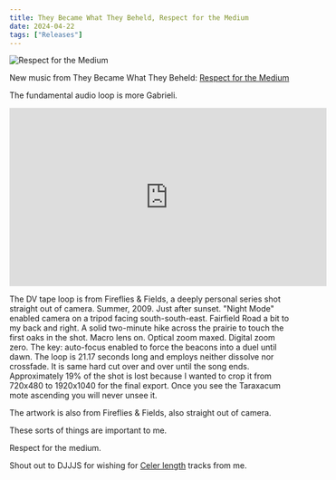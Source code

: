 ```yaml
---
title: They Became What They Beheld, Respect for the Medium
date: 2024-04-22
tags: ["Releases"]
---
```


![Respect for the Medium](/rm_ation/images/respect-for-the-medium.jpg)

New music from They Became What They Beheld: [Respect for the Medium](https://theybecamewhattheybeheld.bandcamp.com/album/respect-for-the-medium)

The fundamental audio loop is more Gabrieli.<!--x-->

<iframe width="560" height="315" src="https://www.youtube.com/embed/nzW5i-ifn5g?si=nEgFG8FmWsvw0DJC" title="YouTube video player" frameborder="0" allow="accelerometer; autoplay; clipboard-write; encrypted-media; gyroscope; picture-in-picture; web-share" referrerpolicy="strict-origin-when-cross-origin" allowfullscreen></iframe>

The DV tape loop is from Fireflies & Fields, a deeply personal series shot straight out of camera. Summer, 2009. Just after sunset. "Night Mode" enabled camera on a tripod facing south-south-east. Fairfield Road a bit to my back and right. A solid two-minute hike across the prairie to touch the first oaks in the shot. Macro lens on. Optical zoom maxed. Digital zoom zero. The key: auto-focus enabled to force the beacons into a duel until dawn. The loop is 21.17 seconds long and employs neither dissolve nor crossfade. It is same hard cut over and over until the song ends. Approximately 19% of the shot is lost because I wanted to crop it from 720x480 to 1920x1040 for the final export. Once you see the Taraxacum mote ascending you will never unsee it.

The artwork is also from Fireflies & Fields, also straight out of camera.

These sorts of things are important to me.

Respect for the medium.

Shout out to DJJJS for wishing for [Celer length](http://celer.jp) tracks from me.
